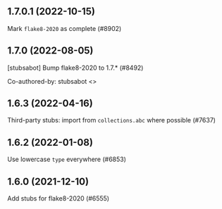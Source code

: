 ## 1.7.0.1 (2022-10-15)

Mark `flake8-2020` as complete (#8902)

## 1.7.0 (2022-08-05)

[stubsabot] Bump flake8-2020 to 1.7.* (#8492)

Co-authored-by: stubsabot <>

## 1.6.3 (2022-04-16)

Third-party stubs: import from `collections.abc` where possible (#7637)

## 1.6.2 (2022-01-08)

Use lowercase `type` everywhere (#6853)

## 1.6.0 (2021-12-10)

Add stubs for flake8-2020 (#6555)

